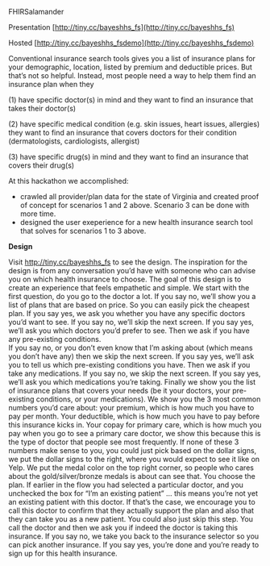 FHIRSalamander

Presentation [http://tiny.cc/bayeshhs_fs](http://tiny.cc/bayeshhs_fs)


Hosted [http://tiny.cc/bayeshhs_fsdemo](http://tiny.cc/bayeshhs_fsdemo)


Conventional insurance search tools gives you a list of insurance plans for your demographic, location,  listed by premium and deductible prices. But that’s not so helpful. Instead, most people need a way to help them find an insurance plan when they 

(1) have specific doctor(s) in mind and they want to find an insurance that takes their doctor(s)

(2) have specific medical condition (e.g. skin issues, heart issues, allergies) they want to find an insurance that covers doctors for their condition (dermatologists, cardiologists, allergist) 

(3) have specific drug(s) in mind and they want to find an insurance that covers their drug(s)

At this hackathon we accomplished:

* crawled all provider/plan data for the state of Virginia and created proof of concept for scenarios 1 and 2 above. Scenario 3 can be done with more time. 
* designed the user exeperience for a new health insurance search tool that solves for scenarios 1 to 3 above. 

<b> Design </b>

Visit <a href=" http://tiny.cc/bayeshhs_fs "> http://tiny.cc/bayeshhs_fs </a> to see the design.
The inspiration for the design is from any conversation you’d have with someone who can advise you on which health insurance to choose.  The goal of this design is to create an experience that feels empathetic and simple.
We start with the first question, do you go to the doctor a lot. If you say no, we’ll show you a list of plans that are based on price. So you can easily pick the cheapest plan.
If you say yes, we ask you whether you have any specific doctors you’d want to see. 
If you say no, we’ll skip the next screen. If you say yes, we’ll ask you which doctors you’d prefer to see.
Then we ask if you have any pre-existing conditions.  
If you say no, or you don’t even know that I’m asking about (which means you don’t have any) then we skip the next screen. If you say yes, we’ll ask you to tell us which pre-existing conditions you have. 
Then we ask if you take any medications. 
If you say no, we skip the next screen. If you say yes, we’ll ask you which medications you’re taking.
Finally we show you the list of insurance plans that covers your needs (be it your doctors, your pre-existing conditions, or your medications). 
We show you the 3 most common numbers you’d care about: your premium, which is how much you have to pay per month. Your deductible, which is how much you have to pay before this insurance kicks in. Your copay for primary care, which is how much you pay when you go to see a primary care doctor, we show this because this is the type of doctor that people see most frequently.
If none of these 3 numbers make sense to you, you could just pick based on the dollar signs, we put the dollar signs to the right, where you would expect to see it like on Yelp.
We put the medal color on the top right corner, so people who cares about the gold/silver/bronze medals is about can see that.
You choose the plan. 
If earlier in the flow you had selected a particular doctor, and you unchecked the box for “I’m an existing patient” … this means you’re not yet an existing patient with this doctor. If that’s the case, we encourage you to call this doctor to confirm that they actually support the plan and also that they can take you as a new patient. You could also just skip this step.
You call the doctor and then we ask you if indeed the doctor is taking this insurance. If you say no, we take you back to the insurance selector so you can pick another insurance. If you say yes, you’re done and you’re ready to sign up for this health insurance. 


